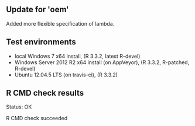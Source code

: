 
## Update for 'oem'

Added more flexible specification of lambda.

## Test environments

* local Windows 7 x64 install, (R 3.3.2, latest R-devel)
* Windows Server 2012 R2 x64 install (on AppVeyor), (R 3.3.2, R-patched, R-devel)
* Ubuntu 12.04.5 LTS (on travis-ci), (R 3.3.2)

## R CMD check results

Status: OK


R CMD check succeeded
